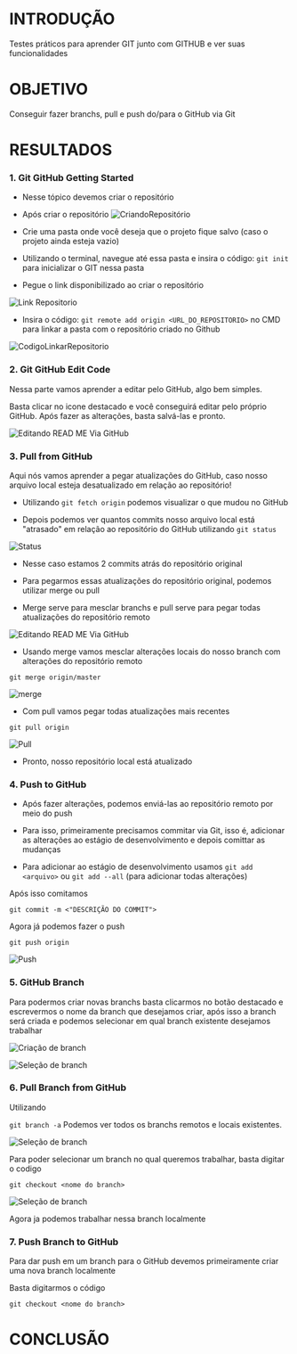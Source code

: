 
# INTRODUÇÃO

Testes práticos para aprender GIT junto com GITHUB e ver suas funcionalidades

# OBJETIVO
Conseguir fazer branchs, pull e push do/para o GitHub via Git 

# RESULTADOS

### 1.  Git GitHub Getting Started

- Nesse tópico devemos criar o repositório

- Após criar o repositório
![CriandoRepositório](/imgsREADME/criarRep.png)

- Crie uma pasta onde você deseja que o projeto fique salvo (caso o projeto ainda esteja vazio)

- Utilizando o terminal, navegue até essa pasta e insira o código: `git init`
 para inicializar o GIT nessa pasta

- Pegue o link disponibilizado ao criar o repositório

![Link Repositorio](/imgsREADME/linkRep.png)

- Insira o código: 
`git remote add origin <URL_DO_REPOSITORIO>` 
no CMD para linkar a pasta com o repositório criado no Github

![CodigoLinkarRepositorio](/imgsREADME/codigoLinkandoRep.png)


### 2.  Git GitHub Edit Code
Nessa parte vamos aprender a editar pelo GitHub, algo bem simples.

Basta clicar no icone destacado e você conseguirá editar pelo próprio GitHub. Após fazer as alterações, basta salvá-las e pronto.

![Editando READ ME Via GitHub](/imgsREADME/editViaGitHuB.png)


### 3. Pull from GitHub

Aqui nós vamos aprender a pegar atualizações do GitHub, caso nosso arquivo local esteja desatualizado em relação ao repositório!

- Utilizando `git fetch origin` podemos visualizar o que mudou no GitHub

- Depois podemos ver quantos commits nosso arquivo local está "atrasado" em relação ao repositório do GitHub utilizando `git status`

![Status](/imgsREADME/statusRep.png)

- Nesse caso estamos 2 commits atrás do repositório original

- Para pegarmos essas atualizações do repositório original, podemos utilizar merge ou pull 
- Merge serve para mesclar branchs e pull serve para pegar todas atualizações do repositório remoto

![Editando READ ME Via GitHub](/imgsREADME/me.png)

-  Usando merge vamos mesclar alterações locais do nosso branch com alterações do repositório remoto

`git merge origin/master`

![merge](/imgsREADME/mergeRep.png)


- Com pull vamos pegar todas atualizações mais recentes 

`git pull origin`

![Pull](/imgsREADME/pullRep.png)

- Pronto, nosso repositório local está atualizado 


### 4. Push to GitHub

- Após fazer alterações, podemos enviá-las ao repositório remoto por meio do push

- Para isso, primeiramente precisamos commitar via Git, isso é, adicionar as alterações ao estágio de desenvolvimento e depois comittar as mudanças

- Para adicionar ao estágio de desenvolvimento usamos 
`git add <arquivo>` ou `git add --all` (para adicionar todas alterações)

Após isso comitamos 

`git commit -m <"DESCRIÇÃO DO COMMIT">`

Agora já podemos fazer o push

`git push origin`

![Push](/imgsREADME/pushRep.png)


### 5. GitHub Branch

Para podermos criar novas branchs basta clicarmos no botão destacado e escrevermos o nome da branch que desejamos criar, após isso a branch será criada e podemos selecionar em qual branch existente desejamos trabalhar 

![Criação de branch](/imgsREADME/criabranchRep.png)

![Seleção de branch](/imgsREADME/selbranchRep.png)


### 6. Pull Branch from GitHub

Utilizando 

`git branch -a` Podemos ver todos os branchs remotos e locais existentes. 

![Seleção de branch](/imgsREADME/branchRep.png)

Para poder selecionar um branch no qual queremos trabalhar, basta digitar o codigo 

`git checkout <nome do branch>`

![Seleção de branch](/imgsREADME/checkout.png)

Agora ja podemos trabalhar nessa branch localmente


### 7. Push Branch to GitHub

Para dar push em um branch para o GitHub devemos primeiramente criar uma nova branch localmente

Basta digitarmos o código

`git checkout <nome do branch>`

# CONCLUSÃO
